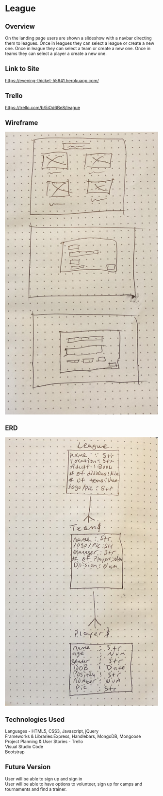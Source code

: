 # League

## Overview

On the landing page users are shown a slideshow with a navbar directing them to leagues. Once in leagues they can select a league or create a new one. Once in league they can select a team or create a new one. Once in teams they can select a player a create a new one.

## Link to Site
https://evening-thicket-55641.herokuapp.com/

## Trello
https://trello.com/b/5iOd6Be8/league

## Wireframe
![pic](wireframe.jpeg)

## ERD
![pic](erd.jpeg)

## Technologies Used
Languages - HTML5, CSS3, Javascript, jQuery<br/>
Frameworks & Libraries:Express, Handlebars, MongoDB, Mongoose <br/>
Project Planning & User Stories - Trello<br/>
Visual Studio Code<br/>
Bootstrap<br/>

## Future Version
User will be able to sign up and sign in<br/>
User will be able to have options to volunteer, sign up for camps and tournaments and find a trainer.<br/>
